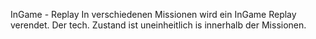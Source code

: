 InGame - Replay
In verschiedenen Missionen wird ein InGame Replay verendet.
Der tech. Zustand ist uneinheitlich is innerhalb der Missionen.
